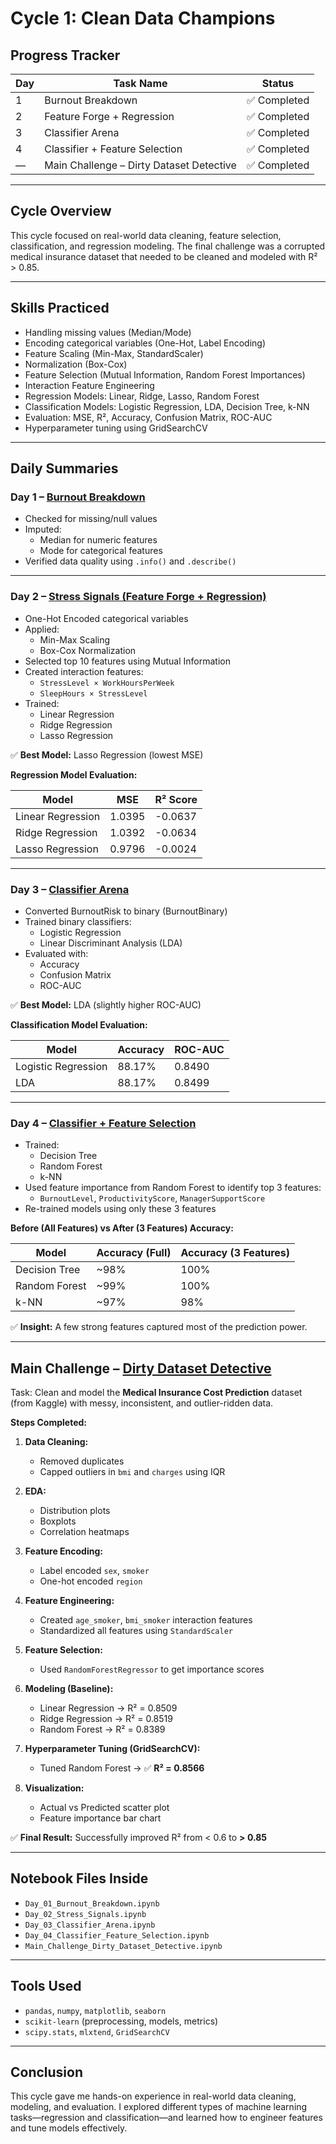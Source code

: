 # Cycle 1: Clean Data Champions

## Progress Tracker

| Day | Task Name                       | Status        |
|-----|----------------------------------|----------------|
| 1   | Burnout Breakdown               | ✅ Completed |
| 2   | Feature Forge + Regression      | ✅ Completed |
| 3   | Classifier Arena                | ✅ Completed |
| 4   | Classifier + Feature Selection  | ✅ Completed |
| —   | Main Challenge – Dirty Dataset Detective | ✅ Completed |

---

##  Cycle Overview

This cycle focused on real-world data cleaning, feature selection, classification, and regression modeling. The final challenge was a corrupted medical insurance dataset that needed to be cleaned and modeled with R² > 0.85.

---

##  Skills Practiced

- Handling missing values (Median/Mode)
- Encoding categorical variables (One-Hot, Label Encoding)
- Feature Scaling (Min-Max, StandardScaler)
- Normalization (Box-Cox)
- Feature Selection (Mutual Information, Random Forest Importances)
- Interaction Feature Engineering
- Regression Models: Linear, Ridge, Lasso, Random Forest
- Classification Models: Logistic Regression, LDA, Decision Tree, k-NN
- Evaluation: MSE, R², Accuracy, Confusion Matrix, ROC-AUC
- Hyperparameter tuning using GridSearchCV

---

##  Daily Summaries

###  Day 1 – [Burnout Breakdown](./Day_01_Burnout_Breakdown.ipynb)
- Checked for missing/null values
- Imputed:
  - Median for numeric features
  - Mode for categorical features
- Verified data quality using `.info()` and `.describe()`

---

###  Day 2 – [Stress Signals (Feature Forge + Regression)](./Day_02_Stress_Signals.ipynb)
- One-Hot Encoded categorical variables
- Applied:
  - Min-Max Scaling
  - Box-Cox Normalization
- Selected top 10 features using Mutual Information
- Created interaction features:
  - `StressLevel × WorkHoursPerWeek`
  - `SleepHours × StressLevel`
- Trained:
  - Linear Regression
  - Ridge Regression
  - Lasso Regression

✅ **Best Model:** Lasso Regression (lowest MSE)

**Regression Model Evaluation:**

| Model              | MSE     | R² Score |
|-------------------|---------|----------|
| Linear Regression | 1.0395  | -0.0637  |
| Ridge Regression  | 1.0392  | -0.0634  |
| Lasso Regression  | 0.9796  | -0.0024  |

---

###  Day 3 – [Classifier Arena](./Day_03_Classifier_Arena.ipynb)
- Converted BurnoutRisk to binary (BurnoutBinary)
- Trained binary classifiers:
  - Logistic Regression
  - Linear Discriminant Analysis (LDA)
- Evaluated with:
  - Accuracy
  - Confusion Matrix
  - ROC-AUC

✅ **Best Model:** LDA (slightly higher ROC-AUC)

**Classification Model Evaluation:**

| Model               | Accuracy | ROC-AUC |
|--------------------|----------|---------|
| Logistic Regression| 88.17%   | 0.8490  |
| LDA                | 88.17%   | 0.8499  |

---

###  Day 4 – [Classifier + Feature Selection](./Day_04_Classifier_Feature_Selection.ipynb)
- Trained:
  - Decision Tree
  - Random Forest
  - k-NN
- Used feature importance from Random Forest to identify top 3 features:
  - `BurnoutLevel`, `ProductivityScore`, `ManagerSupportScore`
- Re-trained models using only these 3 features

**Before (All Features) vs After (3 Features) Accuracy:**

| Model         | Accuracy (Full) | Accuracy (3 Features) |
|---------------|------------------|------------------------|
| Decision Tree | ~98%             | 100%                   |
| Random Forest | ~99%             | 100%                   |
| k-NN          | ~97%             | 98%                    |

✅ **Insight:** A few strong features captured most of the prediction power.

---

##  Main Challenge – [Dirty Dataset Detective](./Main_Challenge_Dirty_Dataset_Detective.ipynb)

 Task: Clean and model the **Medical Insurance Cost Prediction** dataset (from Kaggle) with messy, inconsistent, and outlier-ridden data.

**Steps Completed:**
1. **Data Cleaning:**
   - Removed duplicates
   - Capped outliers in `bmi` and `charges` using IQR

2. **EDA:**
   - Distribution plots
   - Boxplots
   - Correlation heatmaps

3. **Feature Encoding:**
   - Label encoded `sex`, `smoker`
   - One-hot encoded `region`

4. **Feature Engineering:**
   - Created `age_smoker`, `bmi_smoker` interaction features
   - Standardized all features using `StandardScaler`

5. **Feature Selection:**
   - Used `RandomForestRegressor` to get importance scores

6. **Modeling (Baseline):**
   - Linear Regression → R² = 0.8509
   - Ridge Regression → R² = 0.8519
   - Random Forest → R² = 0.8389

7. **Hyperparameter Tuning (GridSearchCV):**
   - Tuned Random Forest → ✅ **R² = 0.8566**

8. **Visualization:**
   - Actual vs Predicted scatter plot
   - Feature importance bar chart

✅ **Final Result:** Successfully improved R² from < 0.6 to **> 0.85**

---

##  Notebook Files Inside

- `Day_01_Burnout_Breakdown.ipynb`
- `Day_02_Stress_Signals.ipynb`
- `Day_03_Classifier_Arena.ipynb`
- `Day_04_Classifier_Feature_Selection.ipynb`
- `Main_Challenge_Dirty_Dataset_Detective.ipynb`

---

##  Tools Used

- `pandas`, `numpy`, `matplotlib`, `seaborn`
- `scikit-learn` (preprocessing, models, metrics)
- `scipy.stats`, `mlxtend`, `GridSearchCV`

---

##  Conclusion

This cycle gave me hands-on experience in real-world data cleaning, modeling, and evaluation. I explored different types of machine learning tasks—regression and classification—and learned how to engineer features and tune models effectively.


